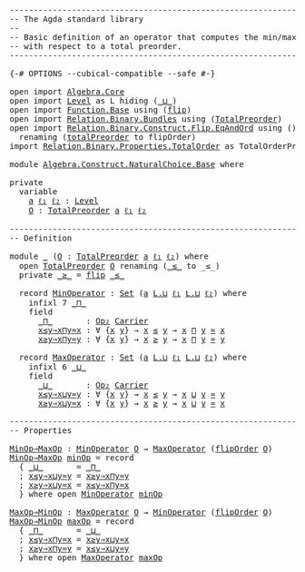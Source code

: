 <pre class="Agda"><a id="1" class="Comment">------------------------------------------------------------------------</a>
<a id="74" class="Comment">-- The Agda standard library</a>
<a id="103" class="Comment">--</a>
<a id="106" class="Comment">-- Basic definition of an operator that computes the min/max value</a>
<a id="173" class="Comment">-- with respect to a total preorder.</a>
<a id="210" class="Comment">------------------------------------------------------------------------</a>

<a id="284" class="Symbol">{-#</a> <a id="288" class="Keyword">OPTIONS</a> <a id="296" class="Pragma">--cubical-compatible</a> <a id="317" class="Pragma">--safe</a> <a id="324" class="Symbol">#-}</a>

<a id="329" class="Keyword">open</a> <a id="334" class="Keyword">import</a> <a id="341" href="Algebra.Core.html" class="Module">Algebra.Core</a>
<a id="354" class="Keyword">open</a> <a id="359" class="Keyword">import</a> <a id="366" href="Level.html" class="Module">Level</a> <a id="372" class="Symbol">as</a> <a id="375" class="Module">L</a> <a id="377" class="Keyword">hiding</a> <a id="384" class="Symbol">(</a><a id="385" href="Agda.Primitive.html#961" class="Primitive Operator">_⊔_</a><a id="388" class="Symbol">)</a>
<a id="390" class="Keyword">open</a> <a id="395" class="Keyword">import</a> <a id="402" href="Function.Base.html" class="Module">Function.Base</a> <a id="416" class="Keyword">using</a> <a id="422" class="Symbol">(</a><a id="423" href="Function.Base.html#1638" class="Function">flip</a><a id="427" class="Symbol">)</a>
<a id="429" class="Keyword">open</a> <a id="434" class="Keyword">import</a> <a id="441" href="Relation.Binary.Bundles.html" class="Module">Relation.Binary.Bundles</a> <a id="465" class="Keyword">using</a> <a id="471" class="Symbol">(</a><a id="472" href="Relation.Binary.Bundles.html#3019" class="Record">TotalPreorder</a><a id="485" class="Symbol">)</a>
<a id="487" class="Keyword">open</a> <a id="492" class="Keyword">import</a> <a id="499" href="Relation.Binary.Construct.Flip.EqAndOrd.html" class="Module">Relation.Binary.Construct.Flip.EqAndOrd</a> <a id="539" class="Keyword">using</a> <a id="545" class="Symbol">()</a>
  <a id="550" class="Keyword">renaming</a> <a id="559" class="Symbol">(</a><a id="560" href="Relation.Binary.Construct.Flip.EqAndOrd.html#5603" class="Function">totalPreorder</a> <a id="574" class="Symbol">to</a> <a id="577" class="Function">flipOrder</a><a id="586" class="Symbol">)</a>
<a id="588" class="Keyword">import</a> <a id="595" href="Relation.Binary.Properties.TotalOrder.html" class="Module">Relation.Binary.Properties.TotalOrder</a> <a id="633" class="Symbol">as</a> <a id="636" class="Module">TotalOrderProperties</a>

<a id="658" class="Keyword">module</a> <a id="665" href="Algebra.Construct.NaturalChoice.Base.html" class="Module">Algebra.Construct.NaturalChoice.Base</a> <a id="702" class="Keyword">where</a>

<a id="709" class="Keyword">private</a>
  <a id="719" class="Keyword">variable</a>
    <a id="732" href="Algebra.Construct.NaturalChoice.Base.html#732" class="Generalizable">a</a> <a id="734" href="Algebra.Construct.NaturalChoice.Base.html#734" class="Generalizable">ℓ₁</a> <a id="737" href="Algebra.Construct.NaturalChoice.Base.html#737" class="Generalizable">ℓ₂</a> <a id="740" class="Symbol">:</a> <a id="742" href="Agda.Primitive.html#742" class="Postulate">Level</a>
    <a id="752" href="Algebra.Construct.NaturalChoice.Base.html#752" class="Generalizable">O</a> <a id="754" class="Symbol">:</a> <a id="756" href="Relation.Binary.Bundles.html#3019" class="Record">TotalPreorder</a> <a id="770" href="Algebra.Construct.NaturalChoice.Base.html#732" class="Generalizable">a</a> <a id="772" href="Algebra.Construct.NaturalChoice.Base.html#734" class="Generalizable">ℓ₁</a> <a id="775" href="Algebra.Construct.NaturalChoice.Base.html#737" class="Generalizable">ℓ₂</a>

<a id="779" class="Comment">------------------------------------------------------------------------</a>
<a id="852" class="Comment">-- Definition</a>

<a id="867" class="Keyword">module</a> <a id="874" href="Algebra.Construct.NaturalChoice.Base.html#874" class="Module">_</a> <a id="876" class="Symbol">(</a><a id="877" href="Algebra.Construct.NaturalChoice.Base.html#877" class="Bound">O</a> <a id="879" class="Symbol">:</a> <a id="881" href="Relation.Binary.Bundles.html#3019" class="Record">TotalPreorder</a> <a id="895" href="Algebra.Construct.NaturalChoice.Base.html#732" class="Generalizable">a</a> <a id="897" href="Algebra.Construct.NaturalChoice.Base.html#734" class="Generalizable">ℓ₁</a> <a id="900" href="Algebra.Construct.NaturalChoice.Base.html#737" class="Generalizable">ℓ₂</a><a id="902" class="Symbol">)</a> <a id="904" class="Keyword">where</a>
  <a id="912" class="Keyword">open</a> <a id="917" href="Relation.Binary.Bundles.html#3019" class="Module">TotalPreorder</a> <a id="931" href="Algebra.Construct.NaturalChoice.Base.html#877" class="Bound">O</a> <a id="933" class="Keyword">renaming</a> <a id="942" class="Symbol">(</a><a id="943" href="Relation.Binary.Bundles.html#3197" class="Field Operator">_≲_</a> <a id="947" class="Symbol">to</a> <a id="950" class="Field Operator">_≤_</a><a id="953" class="Symbol">)</a>
  <a id="957" class="Keyword">private</a> <a id="965" href="Algebra.Construct.NaturalChoice.Base.html#965" class="Function Operator">_≥_</a> <a id="969" class="Symbol">=</a> <a id="971" href="Function.Base.html#1638" class="Function">flip</a> <a id="976" href="Algebra.Construct.NaturalChoice.Base.html#950" class="Field Operator">_≤_</a>

  <a id="983" class="Keyword">record</a> <a id="990" href="Algebra.Construct.NaturalChoice.Base.html#990" class="Record">MinOperator</a> <a id="1002" class="Symbol">:</a> <a id="1004" href="Agda.Primitive.html#388" class="Primitive">Set</a> <a id="1008" class="Symbol">(</a><a id="1009" href="Algebra.Construct.NaturalChoice.Base.html#895" class="Bound">a</a> <a id="1011" href="Agda.Primitive.html#961" class="Primitive Operator">L.⊔</a> <a id="1015" href="Algebra.Construct.NaturalChoice.Base.html#897" class="Bound">ℓ₁</a> <a id="1018" href="Agda.Primitive.html#961" class="Primitive Operator">L.⊔</a> <a id="1022" href="Algebra.Construct.NaturalChoice.Base.html#900" class="Bound">ℓ₂</a><a id="1024" class="Symbol">)</a> <a id="1026" class="Keyword">where</a>
    <a id="1036" class="Keyword">infixl</a> <a id="1043" class="Number">7</a> <a id="1045" href="Algebra.Construct.NaturalChoice.Base.html#1065" class="Field Operator">_⊓_</a>
    <a id="1053" class="Keyword">field</a>
      <a id="1065" href="Algebra.Construct.NaturalChoice.Base.html#1065" class="Field Operator">_⊓_</a>       <a id="1075" class="Symbol">:</a> <a id="1077" href="Algebra.Core.html#527" class="Function">Op₂</a> <a id="1081" href="Relation.Binary.Bundles.html#3103" class="Field">Carrier</a>
      <a id="1095" href="Algebra.Construct.NaturalChoice.Base.html#1095" class="Field">x≤y⇒x⊓y≈x</a> <a id="1105" class="Symbol">:</a> <a id="1107" class="Symbol">∀</a> <a id="1109" class="Symbol">{</a><a id="1110" href="Algebra.Construct.NaturalChoice.Base.html#1110" class="Bound">x</a> <a id="1112" href="Algebra.Construct.NaturalChoice.Base.html#1112" class="Bound">y</a><a id="1113" class="Symbol">}</a> <a id="1115" class="Symbol">→</a> <a id="1117" href="Algebra.Construct.NaturalChoice.Base.html#1110" class="Bound">x</a> <a id="1119" href="Algebra.Construct.NaturalChoice.Base.html#950" class="Field Operator">≤</a> <a id="1121" href="Algebra.Construct.NaturalChoice.Base.html#1112" class="Bound">y</a> <a id="1123" class="Symbol">→</a> <a id="1125" href="Algebra.Construct.NaturalChoice.Base.html#1110" class="Bound">x</a> <a id="1127" href="Algebra.Construct.NaturalChoice.Base.html#1065" class="Field Operator">⊓</a> <a id="1129" href="Algebra.Construct.NaturalChoice.Base.html#1112" class="Bound">y</a> <a id="1131" href="Relation.Binary.Bundles.html#3131" class="Field Operator">≈</a> <a id="1133" href="Algebra.Construct.NaturalChoice.Base.html#1110" class="Bound">x</a>
      <a id="1141" href="Algebra.Construct.NaturalChoice.Base.html#1141" class="Field">x≥y⇒x⊓y≈y</a> <a id="1151" class="Symbol">:</a> <a id="1153" class="Symbol">∀</a> <a id="1155" class="Symbol">{</a><a id="1156" href="Algebra.Construct.NaturalChoice.Base.html#1156" class="Bound">x</a> <a id="1158" href="Algebra.Construct.NaturalChoice.Base.html#1158" class="Bound">y</a><a id="1159" class="Symbol">}</a> <a id="1161" class="Symbol">→</a> <a id="1163" href="Algebra.Construct.NaturalChoice.Base.html#1156" class="Bound">x</a> <a id="1165" href="Algebra.Construct.NaturalChoice.Base.html#965" class="Function Operator">≥</a> <a id="1167" href="Algebra.Construct.NaturalChoice.Base.html#1158" class="Bound">y</a> <a id="1169" class="Symbol">→</a> <a id="1171" href="Algebra.Construct.NaturalChoice.Base.html#1156" class="Bound">x</a> <a id="1173" href="Algebra.Construct.NaturalChoice.Base.html#1065" class="Field Operator">⊓</a> <a id="1175" href="Algebra.Construct.NaturalChoice.Base.html#1158" class="Bound">y</a> <a id="1177" href="Relation.Binary.Bundles.html#3131" class="Field Operator">≈</a> <a id="1179" href="Algebra.Construct.NaturalChoice.Base.html#1158" class="Bound">y</a>

  <a id="1184" class="Keyword">record</a> <a id="1191" href="Algebra.Construct.NaturalChoice.Base.html#1191" class="Record">MaxOperator</a> <a id="1203" class="Symbol">:</a> <a id="1205" href="Agda.Primitive.html#388" class="Primitive">Set</a> <a id="1209" class="Symbol">(</a><a id="1210" href="Algebra.Construct.NaturalChoice.Base.html#895" class="Bound">a</a> <a id="1212" href="Agda.Primitive.html#961" class="Primitive Operator">L.⊔</a> <a id="1216" href="Algebra.Construct.NaturalChoice.Base.html#897" class="Bound">ℓ₁</a> <a id="1219" href="Agda.Primitive.html#961" class="Primitive Operator">L.⊔</a> <a id="1223" href="Algebra.Construct.NaturalChoice.Base.html#900" class="Bound">ℓ₂</a><a id="1225" class="Symbol">)</a> <a id="1227" class="Keyword">where</a>
    <a id="1237" class="Keyword">infixl</a> <a id="1244" class="Number">6</a> <a id="1246" href="Algebra.Construct.NaturalChoice.Base.html#1266" class="Field Operator">_⊔_</a>
    <a id="1254" class="Keyword">field</a>
      <a id="1266" href="Algebra.Construct.NaturalChoice.Base.html#1266" class="Field Operator">_⊔_</a>       <a id="1276" class="Symbol">:</a> <a id="1278" href="Algebra.Core.html#527" class="Function">Op₂</a> <a id="1282" href="Relation.Binary.Bundles.html#3103" class="Field">Carrier</a>
      <a id="1296" href="Algebra.Construct.NaturalChoice.Base.html#1296" class="Field">x≤y⇒x⊔y≈y</a> <a id="1306" class="Symbol">:</a> <a id="1308" class="Symbol">∀</a> <a id="1310" class="Symbol">{</a><a id="1311" href="Algebra.Construct.NaturalChoice.Base.html#1311" class="Bound">x</a> <a id="1313" href="Algebra.Construct.NaturalChoice.Base.html#1313" class="Bound">y</a><a id="1314" class="Symbol">}</a> <a id="1316" class="Symbol">→</a> <a id="1318" href="Algebra.Construct.NaturalChoice.Base.html#1311" class="Bound">x</a> <a id="1320" href="Algebra.Construct.NaturalChoice.Base.html#950" class="Field Operator">≤</a> <a id="1322" href="Algebra.Construct.NaturalChoice.Base.html#1313" class="Bound">y</a> <a id="1324" class="Symbol">→</a> <a id="1326" href="Algebra.Construct.NaturalChoice.Base.html#1311" class="Bound">x</a> <a id="1328" href="Algebra.Construct.NaturalChoice.Base.html#1266" class="Field Operator">⊔</a> <a id="1330" href="Algebra.Construct.NaturalChoice.Base.html#1313" class="Bound">y</a> <a id="1332" href="Relation.Binary.Bundles.html#3131" class="Field Operator">≈</a> <a id="1334" href="Algebra.Construct.NaturalChoice.Base.html#1313" class="Bound">y</a>
      <a id="1342" href="Algebra.Construct.NaturalChoice.Base.html#1342" class="Field">x≥y⇒x⊔y≈x</a> <a id="1352" class="Symbol">:</a> <a id="1354" class="Symbol">∀</a> <a id="1356" class="Symbol">{</a><a id="1357" href="Algebra.Construct.NaturalChoice.Base.html#1357" class="Bound">x</a> <a id="1359" href="Algebra.Construct.NaturalChoice.Base.html#1359" class="Bound">y</a><a id="1360" class="Symbol">}</a> <a id="1362" class="Symbol">→</a> <a id="1364" href="Algebra.Construct.NaturalChoice.Base.html#1357" class="Bound">x</a> <a id="1366" href="Algebra.Construct.NaturalChoice.Base.html#965" class="Function Operator">≥</a> <a id="1368" href="Algebra.Construct.NaturalChoice.Base.html#1359" class="Bound">y</a> <a id="1370" class="Symbol">→</a> <a id="1372" href="Algebra.Construct.NaturalChoice.Base.html#1357" class="Bound">x</a> <a id="1374" href="Algebra.Construct.NaturalChoice.Base.html#1266" class="Field Operator">⊔</a> <a id="1376" href="Algebra.Construct.NaturalChoice.Base.html#1359" class="Bound">y</a> <a id="1378" href="Relation.Binary.Bundles.html#3131" class="Field Operator">≈</a> <a id="1380" href="Algebra.Construct.NaturalChoice.Base.html#1357" class="Bound">x</a>

<a id="1383" class="Comment">------------------------------------------------------------------------</a>
<a id="1456" class="Comment">-- Properties</a>

<a id="MinOp⇒MaxOp"></a><a id="1471" href="Algebra.Construct.NaturalChoice.Base.html#1471" class="Function">MinOp⇒MaxOp</a> <a id="1483" class="Symbol">:</a> <a id="1485" href="Algebra.Construct.NaturalChoice.Base.html#990" class="Record">MinOperator</a> <a id="1497" href="Algebra.Construct.NaturalChoice.Base.html#752" class="Generalizable">O</a> <a id="1499" class="Symbol">→</a> <a id="1501" href="Algebra.Construct.NaturalChoice.Base.html#1191" class="Record">MaxOperator</a> <a id="1513" class="Symbol">(</a><a id="1514" href="Algebra.Construct.NaturalChoice.Base.html#577" class="Function">flipOrder</a> <a id="1524" href="Algebra.Construct.NaturalChoice.Base.html#752" class="Generalizable">O</a><a id="1525" class="Symbol">)</a>
<a id="1527" href="Algebra.Construct.NaturalChoice.Base.html#1471" class="Function">MinOp⇒MaxOp</a> <a id="1539" href="Algebra.Construct.NaturalChoice.Base.html#1539" class="Bound">minOp</a> <a id="1545" class="Symbol">=</a> <a id="1547" class="Keyword">record</a>
  <a id="1556" class="Symbol">{</a> <a id="1558" href="Algebra.Construct.NaturalChoice.Base.html#1266" class="Field Operator">_⊔_</a>       <a id="1568" class="Symbol">=</a> <a id="1570" href="Algebra.Construct.NaturalChoice.Base.html#1065" class="Field Operator">_⊓_</a>
  <a id="1576" class="Symbol">;</a> <a id="1578" href="Algebra.Construct.NaturalChoice.Base.html#1296" class="Field">x≤y⇒x⊔y≈y</a> <a id="1588" class="Symbol">=</a> <a id="1590" href="Algebra.Construct.NaturalChoice.Base.html#1141" class="Field">x≥y⇒x⊓y≈y</a>
  <a id="1602" class="Symbol">;</a> <a id="1604" href="Algebra.Construct.NaturalChoice.Base.html#1342" class="Field">x≥y⇒x⊔y≈x</a> <a id="1614" class="Symbol">=</a> <a id="1616" href="Algebra.Construct.NaturalChoice.Base.html#1095" class="Field">x≤y⇒x⊓y≈x</a>
  <a id="1628" class="Symbol">}</a> <a id="1630" class="Keyword">where</a> <a id="1636" class="Keyword">open</a> <a id="1641" href="Algebra.Construct.NaturalChoice.Base.html#990" class="Module">MinOperator</a> <a id="1653" href="Algebra.Construct.NaturalChoice.Base.html#1539" class="Bound">minOp</a>

<a id="MaxOp⇒MinOp"></a><a id="1660" href="Algebra.Construct.NaturalChoice.Base.html#1660" class="Function">MaxOp⇒MinOp</a> <a id="1672" class="Symbol">:</a> <a id="1674" href="Algebra.Construct.NaturalChoice.Base.html#1191" class="Record">MaxOperator</a> <a id="1686" href="Algebra.Construct.NaturalChoice.Base.html#752" class="Generalizable">O</a> <a id="1688" class="Symbol">→</a> <a id="1690" href="Algebra.Construct.NaturalChoice.Base.html#990" class="Record">MinOperator</a> <a id="1702" class="Symbol">(</a><a id="1703" href="Algebra.Construct.NaturalChoice.Base.html#577" class="Function">flipOrder</a> <a id="1713" href="Algebra.Construct.NaturalChoice.Base.html#752" class="Generalizable">O</a><a id="1714" class="Symbol">)</a>
<a id="1716" href="Algebra.Construct.NaturalChoice.Base.html#1660" class="Function">MaxOp⇒MinOp</a> <a id="1728" href="Algebra.Construct.NaturalChoice.Base.html#1728" class="Bound">maxOp</a> <a id="1734" class="Symbol">=</a> <a id="1736" class="Keyword">record</a>
  <a id="1745" class="Symbol">{</a> <a id="1747" href="Algebra.Construct.NaturalChoice.Base.html#1065" class="Field Operator">_⊓_</a>       <a id="1757" class="Symbol">=</a> <a id="1759" href="Algebra.Construct.NaturalChoice.Base.html#1266" class="Field Operator">_⊔_</a>
  <a id="1765" class="Symbol">;</a> <a id="1767" href="Algebra.Construct.NaturalChoice.Base.html#1095" class="Field">x≤y⇒x⊓y≈x</a> <a id="1777" class="Symbol">=</a> <a id="1779" href="Algebra.Construct.NaturalChoice.Base.html#1342" class="Field">x≥y⇒x⊔y≈x</a>
  <a id="1791" class="Symbol">;</a> <a id="1793" href="Algebra.Construct.NaturalChoice.Base.html#1141" class="Field">x≥y⇒x⊓y≈y</a> <a id="1803" class="Symbol">=</a> <a id="1805" href="Algebra.Construct.NaturalChoice.Base.html#1296" class="Field">x≤y⇒x⊔y≈y</a>
  <a id="1817" class="Symbol">}</a> <a id="1819" class="Keyword">where</a> <a id="1825" class="Keyword">open</a> <a id="1830" href="Algebra.Construct.NaturalChoice.Base.html#1191" class="Module">MaxOperator</a> <a id="1842" href="Algebra.Construct.NaturalChoice.Base.html#1728" class="Bound">maxOp</a>
</pre>